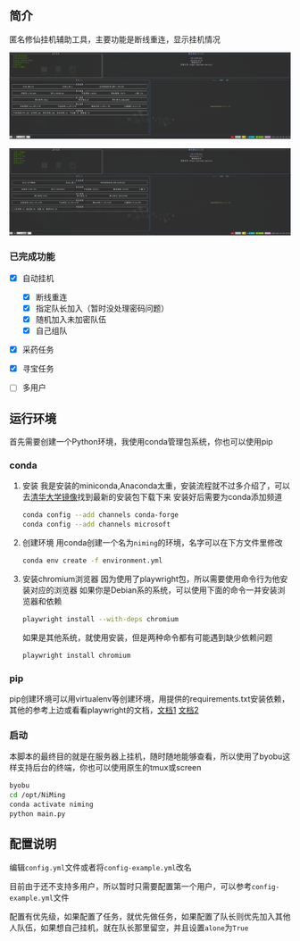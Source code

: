 ## 简介

匿名修仙挂机辅助工具，主要功能是断线重连，显示挂机情况

![截图1](img/screenshot1.png)


![截图2](img/screenshot2.png)


### 已完成功能

- [x] 自动挂机

    - [x] 断线重连
    - [x] 指定队长加入（暂时没处理密码问题）
    - [x] 随机加入未加密队伍
    - [x] 自己组队

- [x] 采药任务

- [x] 寻宝任务

- [ ] 多用户

## 运行环境

首先需要创建一个Python环境，我使用conda管理包系统，你也可以使用pip

### conda

1. 安装 我是安装的miniconda,Anaconda太重，安装流程就不过多介绍了，可以去[清华大学镜像](https://mirrors.tuna.tsinghua.edu.cn/anaconda/miniconda/)找到最新的安装包下载下来
   安装好后需要为conda添加频道

   ```bash
   conda config --add channels conda-forge
   conda config --add channels microsoft
   ```

2. 创建环境 用conda创建一个名为`niming`的环境，名字可以在下方文件里修改

   ```bash
   conda env create -f environment.yml
   ```

3. 安装chromium浏览器 因为使用了playwright包，所以需要使用命令行为他安装对应的浏览器 如果你是Debian系的系统，可以使用下面的命令一并安装浏览器和依赖
   ```bash
   playwright install --with-deps chromium
   ```
   如果是其他系统，就使用安装，但是两种命令都有可能遇到缺少依赖问题
      ```bash
   playwright install chromium
   ```

### pip

pip创建环境可以用virtualenv等创建环境，用提供的requirements.txt安装依赖，
其他的参考上边或看看playwright的文档，[文档1](https://playwright.dev/python/docs/intro) [文档2](https://playwright.dev/python/docs/cli#install-system-dependencies)

### 启动

本脚本的最终目的就是在服务器上挂机，随时随地能够查看，所以使用了byobu这样支持后台的终端，你也可以使用原生的tmux或screen

```bash
byobu
cd /opt/NiMing
conda activate niming
python main.py
```

## 配置说明

编辑`config.yml`文件或者将`config-example.yml`改名

目前由于还不支持多用户，所以暂时只需要配置第一个用户，可以参考`config-example.yml`文件

配置有优先级，如果配置了任务，就优先做任务，如果配置了队长则优先加入其他人队伍，如果想自己挂机，就在队长那里留空，并且设置`alone`为`True`


